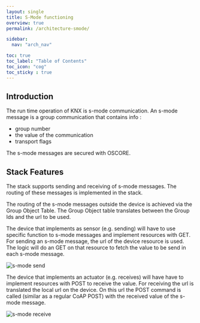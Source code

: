 ```yaml
---
layout: single
title: S-Mode functioning
overview: true
permalink: /architecture-smode/

sidebar:
  nav: "arch_nav"

toc: true
toc_label: "Table of Contents"
toc_icon: "cog"
toc_sticky : true
---
```

## Introduction

The run time operation of KNX is s-mode communication.
An s-mode message is a group communication that contains info :

- group number
- the value of the communication
- transport flags

The s-mode messages are secured with OSCORE.

## Stack Features

The stack supports sending and receiving of s-mode messages.
The routing of these messages is implemented in the stack.

The routing of the s-mode messages outside the device is achieved via the Group Object Table. The Group Object table translates between the Group Ids and the url to be used.

The device that implements as sensor (e.g. sending) will have to use specific function to s-mode messages and implement resources with GET.
For sending an s-mode message, the url of the device resource is used. The logic will do an GET on that resource to fetch the value to be send in each s-mode message.

![s-mode send](https://github.com/KNX-IOT/KNX-IOT-STACK/tree/master/images/sequence_send_s-mode.png)

The device that implements an actuator (e.g. receives) will have have to implement resources with POST to receive the value.
For receiving the url is translated the local url on the device. On this url the POST command is called (similar as a regular CoAP POST) with the received value of the s-mode message.

![s-mode receive](https://github.com/KNX-IOT/KNX-IOT-STACK/tree/master/images/sequence_receive_s-mode.png)
